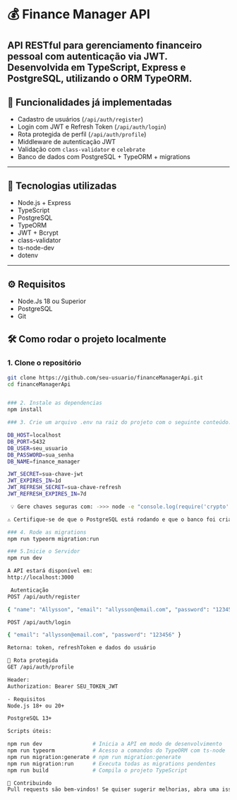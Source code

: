 # 💰 Finance Manager API

API RESTful para gerenciamento financeiro pessoal com autenticação via JWT. Desenvolvida em TypeScript, Express e PostgreSQL, utilizando o ORM TypeORM.
---

## 🚀 Funcionalidades já implementadas

- Cadastro de usuários (`/api/auth/register`)
- Login com JWT e Refresh Token (`/api/auth/login`)
- Rota protegida de perfil (`/api/auth/profile`)
- Middleware de autenticação JWT
- Validação com `class-validator` e `celebrate`
- Banco de dados com PostgreSQL + TypeORM + migrations

---

## 🧰 Tecnologias utilizadas

- Node.js + Express
- TypeScript
- PostgreSQL
- TypeORM
- JWT + Bcrypt
- class-validator
- ts-node-dev
- dotenv

---

## ⚙️ Requisitos
- Node.Js 18 ou Superior
- PostgreSQL
- Git

## 🛠️ Como rodar o projeto localmente

### 1. Clone o repositório

```bash
git clone https://github.com/seu-usuario/financeManagerApi.git
cd financeManagerApi


### 2. Instale as dependencias
npm install

### 3. Crie um arquivo .env na raiz do projeto com o seguinte conteúdo:

DB_HOST=localhost
DB_PORT=5432
DB_USER=seu_usuario
DB_PASSWORD=sua_senha
DB_NAME=finance_manager

JWT_SECRET=sua-chave-jwt
JWT_EXPIRES_IN=1d
JWT_REFRESH_SECRET=sua-chave-refresh
JWT_REFRESH_EXPIRES_IN=7d

 💡 Gere chaves seguras com: ->>> node -e "console.log(require('crypto').randomBytes(64).toString('hex'))"

⚠️ Certifique-se de que o PostgreSQL está rodando e que o banco foi criado.

### 4. Rode as migrations
npm run typeorm migration:run

### 5.Inicie o Servidor
npm run dev

A API estará disponível em:
http://localhost:3000

 Autenticação
POST /api/auth/register

{ "name": "Allysson", "email": "allysson@email.com", "password": "123456" }

POST /api/auth/login

{ "email": "allysson@email.com", "password": "123456" }

Retorna: token, refreshToken e dados do usuário

🔐 Rota protegida
GET /api/auth/profile

Header:
Authorization: Bearer SEU_TOKEN_JWT

- Requisitos
Node.js 18+ ou 20+

PostgreSQL 13+

Scripts úteis:

npm run dev                # Inicia a API em modo de desenvolvimento
npm run typeorm            # Acesso a comandos do TypeORM com ts-node
npm run migration:generate # npm run migration:generate
npm run migration:run      # Executa todas as migrations pendentes
npm run build              # Compila o projeto TypeScript

🧐 Contribuindo
Pull requests são bem-vindos! Se quiser sugerir melhorias, abra uma issue ou envie um PR. 💡
